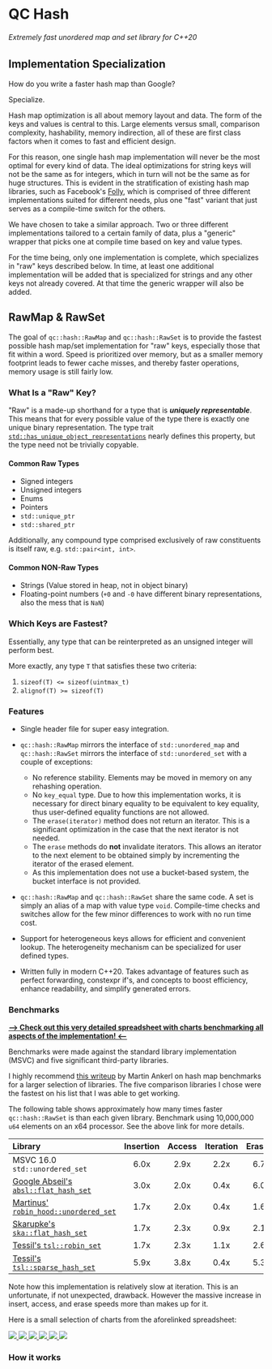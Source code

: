 # QC Hash

###### Extremely fast unordered map and set library for C++20

## Implementation Specialization

How do you write a faster hash map than Google?

Specialize.

Hash map optimization is all about memory layout and data. The form of the keys and values is central to this. Large
elements versus small, comparison complexity, hashability, memory indirection, all of these are first class factors when
it comes to fast and efficient design.

For this reason, one single hash map implementation will never be the most optimal for every kind of data. The ideal
optimizations for string keys will not be the same as for integers, which in turn will not be the same as for huge
structures. This is evident in the stratification of existing hash map libraries, such as Facebook's
[Folly](https://github.com/facebook/folly/blob/main/folly/container/F14.md), which is comprised of three different
implementations suited for different needs, plus one "fast" variant that just serves as a compile-time switch for the
others.

We have chosen to take a similar approach. Two or three different implementations tailored to a certain family of data,
plus a "generic" wrapper that picks one at compile time based on key and value types.

For the time being, only one implementation is complete, which specializes in "raw" keys described below. In time, at
least one additional implementation will be added that is specialized for strings and any other keys not already
covered. At that time the generic wrapper will also be added.


## RawMap & RawSet

The goal of `qc::hash::RawMap` and `qc::hash::RawSet` is to provide the fastest possible hash map/set implementation for
"raw" keys, especially those that fit within a word. Speed is prioritized over memory, but as a smaller memory footprint
leads to fewer cache misses, and thereby faster operations, memory usage is still fairly low.

### What Is a "Raw" Key?

"Raw" is a made-up shorthand for a type that is ***uniquely representable***. This means that for every possible value of the type
there is exactly one unique binary representation. The type trait
[`std::has_unique_object_representations`](https://en.cppreference.com/w/cpp/types/has_unique_object_representations)
nearly defines this property, but the type need not be trivially copyable.

#### Common Raw Types
- Signed integers
- Unsigned integers
- Enums
- Pointers
- `std::unique_ptr`
- `std::shared_ptr`

Additionally, any compound type comprised exclusively of raw constituents is itself raw, e.g. `std::pair<int, int>`.

#### Common NON-Raw Types
- Strings (Value stored in heap, not in object binary)
- Floating-point numbers (`+0` and `-0` have different binary representations, also the mess that is `NaN`)

### Which Keys are Fastest?

Essentially, any type that can be reinterpreted as an unsigned integer will perform best.

More exactly, any type `T` that satisfies these two criteria:
1. `sizeof(T) <= sizeof(uintmax_t)`
2. `alignof(T) >= sizeof(T)`

### Features

- Single header file for super easy integration.


- `qc::hash::RawMap` mirrors the interface of `std::unordered_map` and `qc::hash::RawSet` mirrors the interface of
  `std::unordered_set` with a couple of exceptions:
  - No reference stability. Elements may be moved in memory on any rehashing operation.
  - No `key_equal` type. Due to how this implementation works, it is necessary for direct binary equality to be
    equivalent to key equality, thus user-defined equality functions are not allowed.
  - The `erase(iterator)` method does not return an iterator. This is a significant optimization in the case that the
    next iterator is not needed.
  - The `erase` methods do **not** invalidate iterators. This allows an iterator to the next element to be obtained
    simply by incrementing the iterator of the erased element.
  - As this implementation does not use a bucket-based system, the bucket interface is not provided.


- `qc::hash::RawMap` and `qc::hash::RawSet` share the same code. A set is simply an alias of a map with value type `void`.
  Compile-time checks and switches allow for the few minor differences to work with no run time cost.


- Support for heterogeneous keys allows for efficient and convenient lookup. The heterogeneity mechanism can be
  specialized for user defined types.


- Written fully in modern C++20. Takes advantage of features such as perfect forwarding, constexpr if's, and concepts to
  boost efficiency, enhance readability, and simplify generated errors.

### Benchmarks

[**--> Check out this very detailed spreadsheet with charts benchmarking all aspects of the implementation! <--**](https://docs.google.com/spreadsheets/d/1wo7oWsK7VL30ExXHS0Jypd_cPPWWOXXYvZxgz9ywwu4/edit?usp=sharing)

Benchmarks were made against the standard library implementation (MSVC) and five significant third-party libraries.

I highly recommend [this writeup](https://martin.ankerl.com/2019/04/01/hashmap-benchmarks-01-overview/) by Martin Ankerl
on hash map benchmarks for a larger selection of libraries. The five comparison libraries I chose were the fastest on
his list that I was able to get working.

The following table shows approximately how many times faster `qc::hash::RawSet` is than each given library. Benchmark
using 10,000,000 `u64` elements on an x64 processor. See the above link for more details.

Library | Insertion | Access | Iteration | Erasure | Overall
:---|:---:|:---:|:---:|:---:|:---:
MSVC 16.0 `std::unordered_set` | 6.0x | 2.9x | 2.2x | 6.7x | **4.9x**
[Google Abseil's `absl::flat_hash_set`](https://github.com/abseil/abseil-cpp) | 3.0x | 2.0x | 0.4x | 6.0x | **3.2x**
[Martinus' `robin_hood::unordered_set`](https://github.com/martinus/robin-hood-hashing) | 1.7x | 2.0x | 0.4x | 1.6x | **1.5x**
[Skarupke's `ska::flat_hash_set`](https://github.com/skarupke/flat_hash_map) | 1.7x | 2.3x | 0.9x | 2.1x | **1.8x**
[Tessil's `tsl::robin_set`](https://github.com/Tessil/robin-map) | 1.7x | 2.3x | 1.1x | 2.6x | **2.0x**
[Tessil's `tsl::sparse_hash_set`](https://github.com/Tessil/sparse-map) | 5.9x | 3.8x | 0.4x | 5.3x | **4.4x**

Note how this implementation is relatively slow at iteration. This is an unfortunate, if not unexpected, drawback.
However the massive increase in insert, access, and erase speeds more than makes up for it.

Here is a small selection of charts from the aforelinked spreadsheet:

<a href="https://docs.google.com/spreadsheets/d/1wo7oWsK7VL30ExXHS0Jypd_cPPWWOXXYvZxgz9ywwu4/edit?usp=sharing">
  <img src="https://docs.google.com/spreadsheets/d/e/2PACX-1vTy_JVhjus1EXWHBFODZwp-y7__2knBeqmFWMczncPRtvg8FJ55icYjGQPvZOHlPAb9iwC8YKaRYxMA/pubchart?oid=1902091540&format=image"/>
  <img src="https://docs.google.com/spreadsheets/d/e/2PACX-1vTy_JVhjus1EXWHBFODZwp-y7__2knBeqmFWMczncPRtvg8FJ55icYjGQPvZOHlPAb9iwC8YKaRYxMA/pubchart?oid=40951260&format=image"/>
  <img src="https://docs.google.com/spreadsheets/d/e/2PACX-1vTy_JVhjus1EXWHBFODZwp-y7__2knBeqmFWMczncPRtvg8FJ55icYjGQPvZOHlPAb9iwC8YKaRYxMA/pubchart?oid=1021208717&format=image"/>
  <img src="https://docs.google.com/spreadsheets/d/e/2PACX-1vTy_JVhjus1EXWHBFODZwp-y7__2knBeqmFWMczncPRtvg8FJ55icYjGQPvZOHlPAb9iwC8YKaRYxMA/pubchart?oid=448918666&format=image"/>
  <img src="https://docs.google.com/spreadsheets/d/e/2PACX-1vTy_JVhjus1EXWHBFODZwp-y7__2knBeqmFWMczncPRtvg8FJ55icYjGQPvZOHlPAb9iwC8YKaRYxMA/pubchart?oid=1637762243&format=image"/>
  <img src="https://docs.google.com/spreadsheets/d/e/2PACX-1vTy_JVhjus1EXWHBFODZwp-y7__2knBeqmFWMczncPRtvg8FJ55icYjGQPvZOHlPAb9iwC8YKaRYxMA/pubchart?oid=1575105570&format=image"/>
</a>

### How it works
